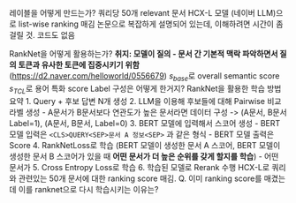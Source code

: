 레이블을 어떻게 만드는가?
	쿼리당 50개 relevant 문서
	HCX-L 모델 (네이버 LLM)으로 list-wise ranking 매김
	논문으로 복잡하게 설명되어 있는데, 이해하려면 시간이 좀 걸릴 것. 코드도 없음

RankNet을 어떻게 활용하는가?
	**취지: 모델이 질의 - 문서 간 기본적 맥락 파악하면서 질의 토큰과 유사한 토큰에 집중시키기 위함** (https://d2.naver.com/helloworld/0556679)
	$s_{base}$로 overall semantic score
	$s_{TCL}$로 용어 특화 score
	Label 구성은 어떻게 한거지?
		RankNet을 활용한 학습 방법 요약
			1. Query + 후보 답변 N개 생성
			2. LLM을 이용해 후보들에 대해 Pairwise 비교 라벨 생성
				- A문서가 B문서보다 연관도가 높은 문서라면 데이터 구성 -> (A문서, B문서 Label=1), (A문서, B문서, Label=0)
			3. BERT 모델에 입력해서 스코어 생성
				- BERT 모델 입력은 `<CLS>QUERY<SEP>문서 A 정보<SEP>` 과 같은 형식
				- BERT 모델 출력은 Score
			4. RankNetLoss로 학습 (BERT 모델이 생성한 문서 A 스코어, BERT 모델이 생성한 문서 B 스코어가 있을 때 **어떤 문서가 더 높은 순위를 갖게 할지를 학습**)
				- 어떤 문서가 
			5. Cross Entropy Loss로 학습
			6. 학습된 모델로 Rerank 수행
		HCX-L로 쿼리와 관련있는 50개 문서에 대한 ranking score 매김.
		Q. 이미 ranking score를 매겼는데 이를 ranknet으로 다시 학습시키는 이유는?